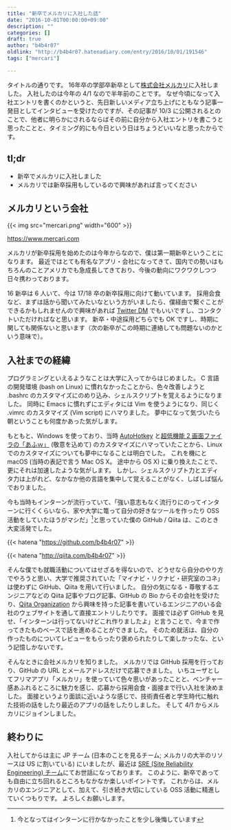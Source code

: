 ```yaml
---
title: "新卒でメルカリに入社した話"
date: "2016-10-01T00:00:00+09:00"
description: ""
categories: []
draft: true
author: "b4b4r07"
oldlink: "http://b4b4r07.hatenadiary.com/entry/2016/10/01/191546"
tags: ["mercari"]

---
```


タイトルの通りです。
16年卒の学部卒新卒として[株式会社メルカリ](https://www.mercari.com/jp/about/corporate/)に入社しました。
入社したのは今年の 4/1 なので半年前のことです。
なぜ今頃になって入社エントリを書くのかというと、先日新しいメディア立ち上げにともなう記事一発目としてインタビューを受けたのですが、その記事が 10/3 に公開されるとのことで、他者に明らかにされるならばその前に自分から入社エントリを書こうと思ったことと、タイミング的にも今日という日はちょうどいいなと思ったからです。


## tl;dr

- 新卒でメルカリに入社しました
- メルカリでは新卒採用もしているので興味があれば言ってください

## メルカリという会社

{{< img src="mercari.png" width="600" >}}

<https://www.mercari.com>

メルカリが新卒採用を始めたのは今年からなので、僕は第一期新卒ということになります。
最近ではとても有名なアプリ・会社になってきて、国内での勢いはもちろんのことアメリカでも急成長してきており、今後の動向にワクワクしつつ日々携わっております。


16 新卒は 6 人いて、今は 17/18 卒の新卒採用に向けて動いています。
採用会食など、まずは話から聞いてみたいなという方がいましたら、僕経由で繋ぐことができるかもしれませんので興味があれば [Twitter DM](https://twitter.com/b4b4r07) でもいいですし、コンタクトいただければなと思います。
新卒・中途採用どちらでも OK ですし、時期に関しても関係ないと思います（次の新卒がこの時期に連絡しても問題ないのかという意味で）。


## 入社までの経緯

プログラミングといえるようなことは大学に入ってからはじめました。
C 言語の開発環境 (bash on Linux) に慣れなかったことから、色々改善しようと .bashrc のカスタマイズにのめり込み、シェルスクリプトを覚えるようになりました。
同時に Emacs に慣れずにエディタには Vim を使うようになり、同じく .vimrc のカスタマイズ (Vim script) にハマりました。
夢中になって気づいたら朝ということも何度かあった気がします。


もともと、Windows を使っており、当時 [AutoHotkey](http://ahkscript.org) と[超低機能 2 画面ファイラの「あふｗ」](http://www.h5.dion.ne.jp/~akt/akt_afxw.htm) (敬意を込めて) のカスタマイズにハマっていたことから、Linux でのカスタマイズについても夢中になることは明白でした。
これを機にと macOS (当時の表記で言う Mac OS X。
途中から OS X) に乗り換えたことで、更にそれは加速したような気がします。
しかし、シェルスクリプト力とエディタ力は上がれど、なかなか他の言語を集中して覚えることがなく、しばしば悩んでおりました。


今も当時もインターンが流行っていて、「強い意志もなく流行りにのってインターンに行くくらいなら、家や大学に篭って自分の好きなツールを作ったり OSS 活動をしていたほうがマシだ」[^1]と思っていた僕の GitHub / Qiita は、このとき大変活発でした。

{{< hatena "https://github.com/b4b4r07" >}}

{{< hatena "http://qiita.com/b4b4r07" >}}

そんな僕でも就職活動についてはせざるを得ないので、どうせなら自分のやり方でやろうと思い、大学で推奨されていた「マイナビ・リクナビ・研究室のコネ」は使わずに GitHub、Qiita を用いて行いました。
自分の気になる・尊敬するエンジニアなどの Qiita 記事やブログ記事、GitHub の Bio からその会社を受けたり、[Qiita Organization](http://qiita.com/organizations) から興味を持った記事を書いているエンジニアのいる会社のウェブサイトを通して直接エントリしたりです。
面接では必ず GitHub を見せ、「インターンは行ってないけどこれ作りましたよ」と言うことで、今まで作ってきたものベースで話を進めることができました。
そのため就活は、自分の作ったものについてレビューをもらったり褒められたりして楽しかったな、という記憶しかないです。


そんなときに会社メルカリを知りました。
メルカリでは GitHub 採用を行っており、GitHub の URL とメールアドレスだけで応募できました。
いちユーザとしてフリマアプリ「メルカリ」を使っていて色々思いがあったことと、ベンチャー感あふれるところに魅力を感じ、応募から採用会食・面接まで行い入社を決めました。
面接というより面談に近いような感じで、技術責任者と学生時代に触れた技術の話をしたり最近のアプリの話をしたりしました。
そして 4/1 からメルカリにジョインしました。


## 終わりに

入社してからは主に JP チーム (日本のことを見るチーム; メルカリの大半のリソースは US に割いている) にいましたが、最近は [SRE (Site Reliability Engineering) チーム](http://tech.mercari.com/entry/2015/11/18/153421)にてお世話になっております。
このように、新卒であっても自由に立ち回れるところもなかなか楽しいポイントです。
これからは、メルカリのエンジニアとして、加えて、引き続き大切にしている OSS 活動に精進していくつもりです。
よろしくお願いします。

[^1]: 今となってはインターンに行かなかったことを少し後悔しています
